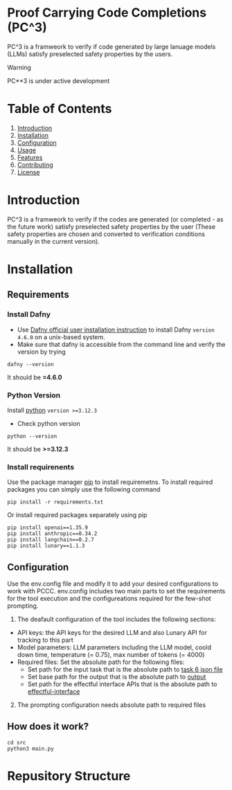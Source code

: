 # Proof Carrying Code Completions (PC^3) 
PC^3 is a framweork to verify if code generated by large lanuage models (LLMs) satisfy preselected safety properties by the users.
> [!WARNING] 
> PC**3 is under active development

# Table of Contents

1. [Introduction](#introduction)
2. [Installation](#installation)
3. [Configuration](#Configuration)
3. [Usage](#usage)
4. [Features](#features)
5. [Contributing](#contributing)
6. [License](#license)


# Introduction
PC^3 is a framweork to verify if the codes are generated (or completed - as the future work) satisfy preselected safety properties by the user (These safety properties are chosen and converted to verification conditions manually in the current version).


# Installation
## Requirements
### Install Dafny
- Use [Dafny official user installation instruction](https://github.com/dafny-lang/dafny/wiki/INSTALL) to install Dafny ``version 4.6.0`` on a unix-based system.
- Make sure that dafny is accessible from the command line and verify the version by trying 
```
dafny --version
```
It should be <b>=4.6.0</b>
### Python Version
Install [python](https://docs.python.org/3/contents.html) ``version >=3.12.3``
- Check python version 
```
python --version
```
It should be <b>>=3.12.3</b>

### Install requirenents
Use the package manager [pip](https://pip.pypa.io/en/stable/) to install requiremetns.
To install required packages you can simply use the following command
```
pip install -r requirements.txt
```
Or install required packages separately using pip 
```
pip install openai==1.35.9
pip install anthropic==0.34.2
pip install langchain==0.2.7
pip install lunary==1.1.3
```
## Configuration
Use the env.config file and modify it to add your desired configurations to work with PCCC.
env.config includes two main parts to set the requirements for the tool execution and the configureations required for the few-shot prompting. 
1. The deafault configuration of the tool includes the following sections:
- API keys: the API keys for the desired LLM and also Lunary API for tracking to this part
- Model parameters: LLM parameters including the LLM model, coold down time, temperature (= 0.75), max number of tokens (= 4000)
- Required files: Set the absolute path for the following files:
    - Set path for the input task that is the absolute path to [task 6 json file](./src/tasks/task-6.json)
    - Set base path for the output that is the absolute path to [output](./output/)
    - Set path for the effectful interface APIs that is the absolute path to [effectful-interface](./filesystems-api/interface/effectful-interface.dfy)

2. The prompting configuration needs absolute path to required files
## How does it work?

```
cd src
python3 main.py
```
# Repusitory Structure
